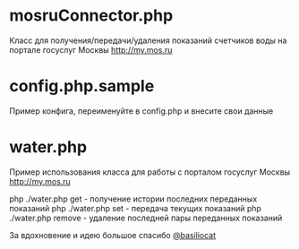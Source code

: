 mosruConnector.php
=======
Класс для получения/передачи/удаления показаний счетчиков воды на портале госуслуг Москвы http://my.mos.ru

config.php.sample
========
Пример конфига, переименуйте в config.php и внесите свои данные

water.php
========
Пример использования класса для работы с порталом госуслуг Москвы http://my.mos.ru

php ./water.php get - получение истории последних переданных показаний
php ./water.php set <cold> <hot> - передача текущих показаний
php ./water.php remove - удаление последней пары переданных показаний

За вдохновение и идею большое спасибо [@basiliocat](https://github.com/basiliocat/mos.ru)